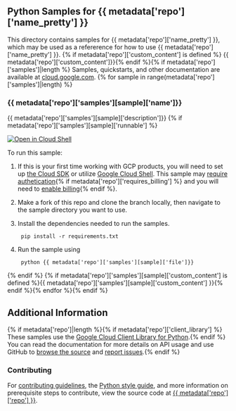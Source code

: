 [//]: # "This README.md file is auto-generated, all changes to this file will be lost."
[//]: # "To regenerate it, use `python -m synthtool`."

## Python Samples for {{ metadata['repo']['name_pretty'] }}

This directory contains samples for {{ metadata['repo']['name_pretty'] }}, which may be used as a refererence for how to use {{ metadata['repo']['name_pretty'] }}. {% if metadata['repo']['custom_content'] is defined %}
{{ metadata['repo']['custom_content']}}{% endif %}{% if metadata['repo']['samples']|length %}
Samples, quickstarts, and other documentation are available at <a href="{{ metadata['repo']['product_documentation'] }}">cloud.google.com</a>.
{% for sample in range(metadata['repo']['samples']|length) %}

### {{ metadata['repo']['samples'][sample]['name']}}

{{ metadata['repo']['samples'][sample]['description']}}
{% if metadata['repo']['samples'][sample]['runnable'] %}

<a href="https://console.cloud.google.com/cloudshell/open?git_repo=https://github.com/{{ metadata['repo']['repo'] }}&page=editor&open_in_editor={{ metadata['repo']['samples'][sample]['file'] }}"><img alt="Open in Cloud Shell" src="http://gstatic.com/cloudssh/images/open-btn.png"> 
</a>

To run this sample:

1. If this is your first time working with GCP products, you will need to set up [the Cloud SDK][cloud_sdk] or utilize [Google Cloud Shell][gcloud_shell]. This sample may [require authetication][authentication]{% if metadata['repo']['requires_billing'] %} and you will need to [enable billing][enable_billing]{% endif %}.

1. Make a fork of this repo and clone the branch locally, then navigate to the sample directory you want to use.

1. Install the dependencies needed to run the samples.

        pip install -r requirements.txt

1. Run the sample using

        python {{ metadata['repo']['samples'][sample]['file']}}

{% endif %}
{% if metadata['repo']['samples'][sample]['custom_content'] is defined %}{{ metadata['repo']['samples'][sample]['custom_content'] }}{% endif %}{% endfor %}{% endif %}

## Additional Information
{% if metadata['repo']|length %}{% if metadata['repo']['client_library'] %}
These samples use the [Google Cloud Client Library for Python][client_library_python].{% endif %}
You can read the documentation for more details on API usage and use GitHub
to [browse the source][source] and [report issues][issues].{% endif %}

### Contributing
For [contributing guidelines][contrib_guide], the [Python style guide][py_style], and more information on prerequisite steps to contribute, view the source code at <a href="https://github.com/{{ metadata['repo']['repo'] }}">{{ metadata['repo']['repo'] }}</a>.

[authentication]: https://cloud.google.com/docs/authentication/getting-started
[enable_billing]:https://cloud.google.com/apis/docs/getting-started#enabling_billing
[client_library_python]: https://googlecloudplatform.github.io/google-cloud-python/
[source]: https://github.com/GoogleCloudPlatform/google-cloud-python
[issues]: https://github.com/GoogleCloudPlatform/google-cloud-python/issues
[contrib_guide]: https://github.com/googleapis/google-cloud-python/blob/master/CONTRIBUTING.rst
[py_style]: http://google.github.io/styleguide/pyguide.html
[cloud_sdk]: https://cloud.google.com/sdk/docs
[gcloud_shell]: https://cloud.google.com/shell/docs
[gcloud_shell]: https://cloud.google.com/shell/docs
